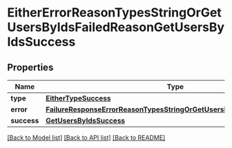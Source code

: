 # EitherErrorReasonTypesStringOrGetUsersByIdsFailedReasonGetUsersByIdsSuccess

## Properties
Name | Type | Description | Notes
------------ | ------------- | ------------- | -------------
**type** | [**EitherTypeSuccess**](EitherTypeSuccess.md) |  | 
**error** | [**FailureResponseErrorReasonTypesStringOrGetUsersByIdsFailedReasonError**](FailureResponseErrorReasonTypesStringOrGetUsersByIdsFailedReasonError.md) |  | 
**success** | [**GetUsersByIdsSuccess**](GetUsersByIdsSuccess.md) |  | 

[[Back to Model list]](../README.md#documentation-for-models) [[Back to API list]](../README.md#documentation-for-api-endpoints) [[Back to README]](../README.md)


